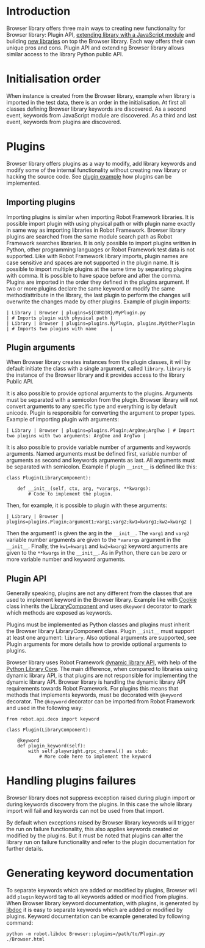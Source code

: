 # Introduction

Browser library offers three main ways to creating new functionality for Browser library: Plugin API,
[extending library with a JavaScript module](https://marketsquare.github.io/robotframework-browser/Browser.html#Extending%20Browser%20library%20with%20a%20JavaScript%20module)
and building [new libraries](https://robotframework.org/robotframework/latest/RobotFrameworkUserGuide.html#extending-existing-test-libraries)
on top the Browser library. Each way offers their own unique pros and cons.
Plugin API and extending Browser library allows similar access to the library Python public API.

# Initialisation order

When instance is created from the Browser library, example when library is imported in the test data, there is an order
in the initialisation. At first all classes defining Browser library keywords are discovered. As a second event,
keywords from JavaScript module are discovered. As a third and last event, keywords from plugins are discovered.

# Plugins

Browser library offers plugins as a way to modify, add library keywords and modify some of the internal functionality
without creating new library or hacking the source code. See 
[plugin example](https://github.com/MarketSquare/robotframework-browser/blob/main/docs/plugins/example) 
how plugins can be implemented.

## Importing plugins

Importing plugins is similar when importing Robot Framework libraries. It is possible import plugin with using
physical path or with plugin name exactly in same way as importing libraries in Robot Framework. Browser library
plugins are searched from the same module search path as Robot Framework searches libraries. It is only possible
to import plugins written in Python, other programming languages or Robot Framework test data is not supported.
Like with Robot Framework library imports, plugin names are case sensitive and spaces are not supported in the
plugin name. It is possible to import multiple plugins at the same time by separating plugins with comma.
It is possible to have space before and after the comma. Plugins are imported in the order they defined in the
plugins argument. If two or more plugins declare the same keyword or modify the same method/attribute in the library,
the last plugin to perform the changes will overwrite the changes made by other plugins. Example of plugin imports:

```
| Library | Browser | plugins=${CURDIR}/MyPlugin.py                   | # Imports plugin with physical path |
| Library | Browser | plugins=plugins.MyPlugin, plugins.MyOtherPlugin | # Imports two plugins with name     |
```

## Plugin arguments

When Browser library creates instances from the plugin classes, it will by default initiate the class with a single
argument, called `library`. `library` is the instance of the Browser library and it provides access to the library
Public API.

It is also possible to provide optional arguments to the plugins. Arguments must be separated with a semicolon from
the plugin. Browser library will not convert arguments to any specific type and everything is by default unicode.
Plugin is responsible for converting the argument to proper types. Example of importing plugin with arguments:

```
| Library | Browser | plugins=plugins.Plugin;ArgOne;ArgTwo | # Import two plugins with two arguments: ArgOne and ArgTwo |
```

It is also possible to provide variable number of arguments and keywords arguments. Named arguments must be defined
first, variable number of arguments as second and keywords arguments as last. All arguments must be separated with
semicolon. Example if plugin `__init__` is defined like this:

```
class Plugin(LibraryComponent):

    def __init__(self, ctx, arg, *varargs, **kwargs):
        # Code to implement the plugin.
```

Then, for example, it is possible to plugin with these arguments:

```
| Library | Browser | plugins=plugins.Plugin;argument1;varg1;varg2;kw1=kwarg1;kw2=kwarg2 |
```

Then the argument1 is given the arg in the `__init__`. The `varg1` and `varg2` variable number arguments are given to
the `*varargs` argument in the `__init__`. Finally, the `kw1=kwarg1` and `kw2=kwarg2` keyword arguments are given to
the `**kwargs` in the `__init__`. As in Python, there can be zero or more variable number and keyword arguments.

## Plugin API

Generally speaking, plugins are not any different from the classes that are used to implement keyword in the Browser
library. Example like with
[Cookie](https://github.com/MarketSquare/robotframework-browser/blob/main/Browser/keywords/cookie.py) class inherits
the
[LibraryComponent](https://github.com/MarketSquare/robotframework-browser/blob/main/Browser/base/librarycomponent.py)
and uses `@keyword` decorator to mark which methods are exposed as keywords.

Plugins must be implemented as Python classes and plugins must inherit the Browser library LibraryComponent class.
Plugin `__init__` must support at least one argument: `library`. Also optional arguments are supported,
see Plugin arguments for more details how to provide optional arguments to plugins.

Browser library uses Robot Framework
[dynamic library API](https://robotframework.org/robotframework/latest/RobotFrameworkUserGuide.html#dynamic-library-api),
with help of the [Python Library Core](https://github.com/robotframework/PythonLibCore). The main difference, when
compared to libraries using dynamic library API, is that plugins are not responsible for implementing the dynamic
library API. Browser library is handling the dynamic library API requirements towards Robot Framework. For plugins
this means that methods that implements keywords, must be decorated with `@keyword` decorator. The `@keyword`
decorator can be imported from Robot Framework and used in the following way:

```
from robot.api.deco import keyword

class Plugin(LibraryComponent):

    @keyword
    def plugin_keyword(self):
        with self.playwright.grpc_channel() as stub:  
            # More code here to implement the keyword
```

# Handling plugins failures

Browser library does not suppress exception raised during plugin import or during keywords discovery from the plugins.
In this case the whole library import will fail and keywords can not be used from that import.

By default when exceptions raised by Browser library keywords will trigger the run on failure functionality, this also
applies keywords created or modified by the plugins. But it must be noted that plugins can alter the library run on
failure functionality and refer to the plugin documentation for further details.

# Generating keyword documentation

To separate keywords which are added or modified by plugins, Browser will add `plugin` keyword tag to all keywords
added or modified from plugins. When Browser library keyword documentation, with plugins, is generated by
[libdoc](https://robotframework.org/robotframework/latest/RobotFrameworkUserGuide.html#library-documentation-tool-libdoc)
it is easy to separate keywords which are added or modified by plugins. Keyword documentation can be example generated
by following command:

`python -m robot.libdoc Browser::plugins=/path/to/Plugin.py ./Browser.html`
